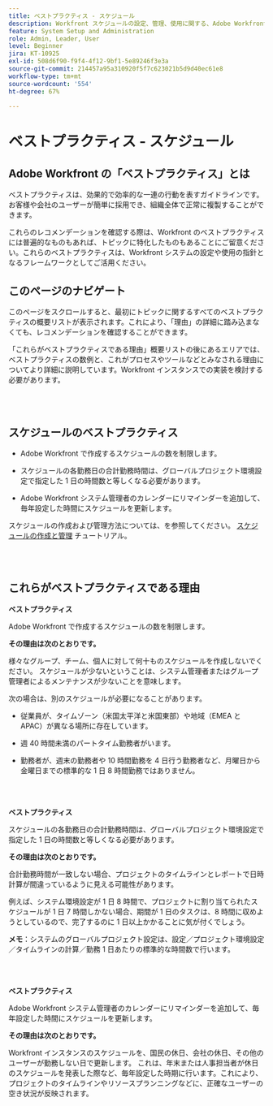 ```yaml
---
title: ベストプラクティス - スケジュール
description: Workfront スケジュールの設定、管理、使用に関する、Adobe Workfront のエキスパートによるベストプラクティスのレコメンデーションについて説明します。
feature: System Setup and Administration
role: Admin, Leader, User
level: Beginner
jira: KT-10925
exl-id: 508d6f90-f9f4-4f12-9bf1-5e89246f3e3a
source-git-commit: 214457a95a310920f5f7c623021b5d9d40ec61e8
workflow-type: tm+mt
source-wordcount: '554'
ht-degree: 67%

---
```


# ベストプラクティス - スケジュール

## Adobe Workfront の「ベストプラクティス」とは

ベストプラクティスは、効果的で効率的な一連の行動を表すガイドラインです。お客様や会社のユーザーが簡単に採用でき、組織全体で正常に複製することができます。

これらのレコメンデーションを確認する際は、Workfront のベストプラクティスには普遍的なものもあれば、トピックに特化したものもあることにご留意ください。これらのベストプラクティスは、Workfront システムの設定や使用の指針となるフレームワークとしてご活用ください。

## このページのナビゲート

このページをスクロールすると、最初にトピックに関するすべてのベストプラクティスの概要リストが表示されます。これにより、「理由」の詳細に踏み込まなくても、レコメンデーションを確認することができます。

「これらがベストプラクティスである理由」概要リストの後にあるエリアでは、ベストプラクティスの数例と、これがプロセスやツールなどとみなされる理由についてより詳細に説明しています。Workfront インスタンスでの実装を検討する必要があります。

</br>
</br>

## スケジュールのベストプラクティス

* Adobe Workfront で作成するスケジュールの数を制限します。

* スケジュールの各勤務日の合計勤務時間は、グローバルプロジェクト環境設定で指定した 1 日の時間数と等しくなる必要があります。

* Adobe Workfront システム管理者のカレンダーにリマインダーを追加して、毎年設定した時間にスケジュールを更新します。


スケジュールの作成および管理方法については、を参照してください。 [スケジュールの作成と管理](/help/administration-and-setup/configure-system-defaults/create-and-manage-schedules.md) チュートリアル。

</br>
</br>

## これらがベストプラクティスである理由

**ベストプラクティス**

Adobe Workfront で作成するスケジュールの数を制限します。



**その理由は次のとおりです。**

様々なグループ、チーム、個人に対して何十ものスケジュールを作成しないでください。 スケジュールが少ないということは、システム管理者またはグループ管理者によるメンテナンスが少ないことを意味します。



次の場合は、別のスケジュールが必要になることがあります。

* 従業員が、タイムゾーン（米国太平洋と米国東部）や地域（EMEA と APAC）が異なる場所に存在しています。

* 週 40 時間未満のパートタイム勤務者がいます。

* 勤務者が、週末の勤務者や 10 時間勤務を 4 日行う勤務者など、月曜日から金曜日までの標準的な 1 日 8 時間勤務ではありません。

</br>
</br>

**ベストプラクティス**

スケジュールの各勤務日の合計勤務時間は、グローバルプロジェクト環境設定で指定した 1 日の時間数と等しくなる必要があります。



**その理由は次のとおりです。**

合計勤務時間が一致しない場合、プロジェクトのタイムラインとレポートで日時計算が間違っているように見える可能性があります。

例えば、システム環境設定が 1 日 8 時間で、プロジェクトに割り当てられたスケジュールが 1 日 7 時間しかない場合、期間が 1 日のタスクは、8 時間に収めようとしているので、完了するのに 1 日以上かかることに気が付くでしょう。

**メモ**：システムのグローバルプロジェクト設定は、設定／プロジェクト環境設定／タイムラインの計算／勤務 1 日あたりの標準的な時間数で行います。

</br>
</br>


**ベストプラクティス**

Adobe Workfront システム管理者のカレンダーにリマインダーを追加して、毎年設定した時間にスケジュールを更新します。

**その理由は次のとおりです。**

Workfront インスタンスのスケジュールを、国民の休日、会社の休日、その他のユーザーが勤務しない日で更新します。 これは、年末または人事担当者が休日のスケジュールを発表した際など、毎年設定した時期に行います。これにより、プロジェクトのタイムラインやリソースプランニングなどに、正確なユーザーの空き状況が反映されます。
